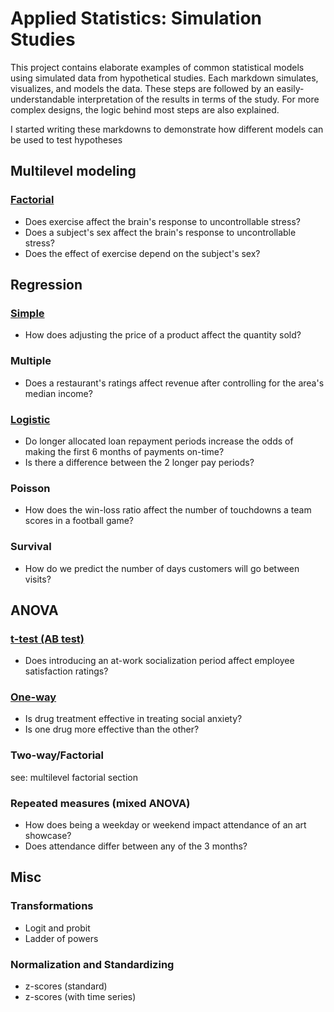 # Applied Statistics: Simulation Studies
This project contains elaborate examples of common statistical models using simulated data from hypothetical studies. Each markdown simulates, visualizes, and models the data. These steps are followed by an easily-understandable interpretation of the results in terms of the study. For more complex designs, the logic behind most steps are also explained.

I started writing these markdowns to demonstrate how different models can be used to test hypotheses

## Multilevel modeling

### [Factorial](https://github.com/atamalu/Applied-Stats-Sims/blob/master/Multilevel_Factorial/Multilevel_Factorial.md)
* Does exercise affect the brain's response to uncontrollable stress?
* Does a subject's sex affect the brain's response to uncontrollable stress?
* Does the effect of exercise depend on the subject's sex?

## Regression

### [Simple](https://github.com/atamalu/Applied-Stats-Sims/blob/master/Simple_Regression/simple_regression.md)
* How does adjusting the price of a product affect the quantity sold?

### Multiple
* Does a restaurant's ratings affect revenue after controlling for the area's median income?

### [Logistic](https://github.com/atamalu/Applied-Stats-Sims/blob/master/Logistic_Regression/Logistic_Regression.md)
* Do longer allocated loan repayment periods increase the odds of making the first 6 months of payments on-time?
* Is there a difference between the 2 longer pay periods?

### Poisson
* How does the win-loss ratio affect the number of touchdowns a team scores in a football game?

### Survival
* How do we predict the number of days customers will go between visits?

## ANOVA

### [t-test (AB test)](https://github.com/atamalu/Applied-Stats-Sims/blob/master/t_test/t_test.md)
* Does introducing an at-work socialization period affect employee satisfaction ratings?

### [One-way](https://github.com/atamalu/Applied-Stats-Sims/blob/master/one_way_anova/one_way_anova.md)
* Is drug treatment effective in treating social anxiety?
* Is one drug more effective than the other?

### Two-way/Factorial
see: multilevel factorial section

### Repeated measures (mixed ANOVA)
* How does being a weekday or weekend impact attendance of an art showcase?
* Does attendance differ between any of the 3 months?

## Misc

### Transformations
* Logit and probit
* Ladder of powers

### Normalization and Standardizing
* z-scores (standard)
* z-scores (with time series)
